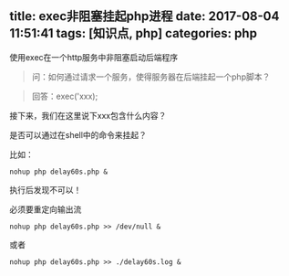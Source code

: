 title: exec非阻塞挂起php进程
date: 2017-08-04 11:51:41
tags: [知识点, php]
categories: php
---
使用exec在一个http服务中非阻塞启动后端程序
<!-- more -->
> 问：如何通过请求一个服务，使得服务器在后端挂起一个php脚本？

> 回答：exec('xxx);

接下来，我们在这里说下xxx包含什么内容？

是否可以通过在shell中的命令来挂起？

比如：

`nohup php delay60s.php &`

执行后发现不可以！

必须要重定向输出流

`nohup php delay60s.php >> /dev/null &`

或者

`nohup php delay60s.php >> ./delay60s.log &`
